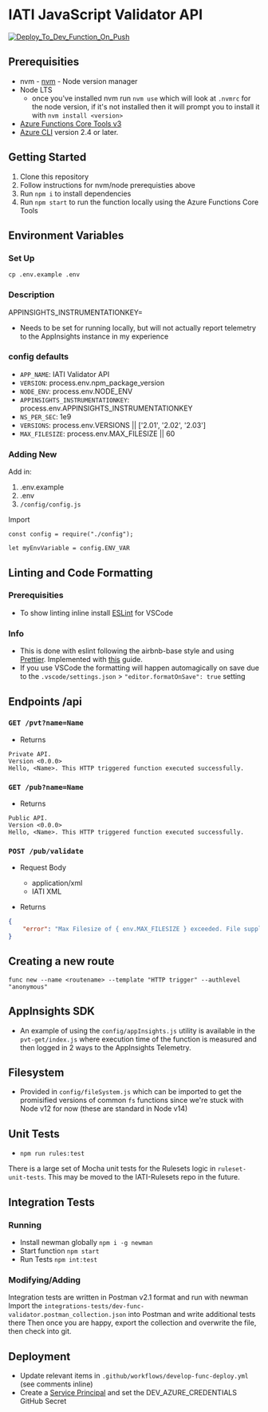 # IATI JavaScript Validator API

[![Deploy_To_Dev_Function_On_Push](https://github.com/IATI/js-validator-api/actions/workflows/develop-func-deploy.yml/badge.svg)](https://github.com/IATI/js-validator-api/actions/workflows/develop-func-deploy.yml)

## Prerequisities

-   nvm - [nvm](https://github.com/nvm-sh/nvm) - Node version manager
-   Node LTS
    -   once you've installed nvm run `nvm use` which will look at `.nvmrc` for the node version, if it's not installed then it will prompt you to install it with `nvm install <version>`
-   [Azure Functions Core Tools v3](https://github.com/Azure/azure-functions-core-tools)
-   [Azure CLI](https://docs.microsoft.com/en-us/cli/azure/install-azure-cli) version 2.4 or later.

## Getting Started

1. Clone this repository
1. Follow instructions for nvm/node prerequisties above
1. Run `npm i` to install dependencies
1. Run `npm start` to run the function locally using the Azure Functions Core Tools

## Environment Variables

### Set Up

`cp .env.example .env`

### Description

APPINSIGHTS_INSTRUMENTATIONKEY=

-   Needs to be set for running locally, but will not actually report telemetry to the AppInsights instance in my experience

### config defaults

-   `APP_NAME`: IATI Validator API
-   `VERSION`: process.env.npm_package_version
-   `NODE_ENV`: process.env.NODE_ENV
-   `APPINSIGHTS_INSTRUMENTATIONKEY`: process.env.APPINSIGHTS_INSTRUMENTATIONKEY
-   `NS_PER_SEC`: 1e9
-   `VERSIONS`: process.env.VERSIONS || ['2.01', '2.02', '2.03']
-   `MAX_FILESIZE`: process.env.MAX_FILESIZE || 60

### Adding New

Add in:

1. .env.example
1. .env
1. `/config/config.js`

Import

```
const config = require("./config");

let myEnvVariable = config.ENV_VAR
```

## Linting and Code Formatting

### Prerequisities

-   To show linting inline install [ESLint](https://marketplace.visualstudio.com/items?itemName=dbaeumer.vscode-eslint) for VSCode

### Info

-   This is done with eslint following the airbnb-base style and using [Prettier](https://prettier.io). Implemented with [this](https://sourcelevel.io/blog/how-to-setup-eslint-and-prettier-on-node) guide.
-   If you use VSCode the formatting will happen automagically on save due to the `.vscode/settings.json` > `"editor.formatOnSave": true` setting

## Endpoints /api

### `GET /pvt?name=Name`

-   Returns

```
Private API.
Version <0.0.0>
Hello, <Name>. This HTTP triggered function executed successfully.
```

### `GET /pub?name=Name`

-   Returns

```
Public API.
Version <0.0.0>
Hello, <Name>. This HTTP triggered function executed successfully.
```

### `POST /pub/validate`

-   Request Body

    -   application/xml
    -   IATI XML

-   Returns

```json
{
    "error": "Max Filesize of { env.MAX_FILESIZE } exceeded. File supplied is <fileSize> MiB"
}
```

## Creating a new route

`func new --name <routename> --template "HTTP trigger" --authlevel "anonymous"`

## AppInsights SDK

-   An example of using the `config/appInsights.js` utility is available in the `pvt-get/index.js` where execution time of the function is measured and then logged in 2 ways to the AppInsights Telemetry.

## Filesystem

-   Provided in `config/fileSystem.js` which can be imported to get the promisified versions of common `fs` functions since we're stuck with Node v12 for now (these are standard in Node v14)

## Unit Tests

-   `npm run rules:test`

There is a large set of Mocha unit tests for the Rulesets logic in `ruleset-unit-tests`. This may be moved to the IATI-Rulesets repo in the future.

## Integration Tests

### Running

-   Install newman globally `npm i -g newman`
-   Start function `npm start`
-   Run Tests `npm int:test`

### Modifying/Adding

Integration tests are written in Postman v2.1 format and run with newman
Import the `integrations-tests/dev-func-validator.postman_collection.json` into Postman and write additional tests there
Then once you are happy, export the collection and overwrite the file, then check into git.

## Deployment

-   Update relevant items in `.github/workflows/develop-func-deploy.yml` (see comments inline)
-   Create a [Service Principal](https://github.com/IATI/IATI-Internal-Wiki/blob/main/IATI-Unified-Infra/ServicePrincipals.md) and set the DEV_AZURE_CREDENTIALS GitHub Secret
